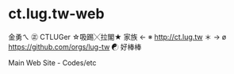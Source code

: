 ct.lug.tw-web
=============

金勇ㄟ ㊣ CTLUGer ☆吸踢╳拉閣★ 家族 ← ※ http://ct.lug.tw ＊ → ø https://github.com/orgs/lug-tw ☯ 好棒棒



Main Web Site - Codes/etc
